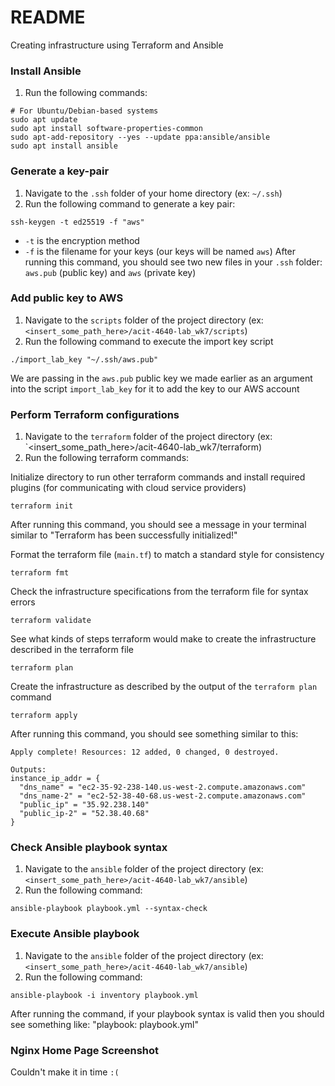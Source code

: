 # README

Creating infrastructure using Terraform and Ansible

### Install Ansible
1. Run the following commands:
```
# For Ubuntu/Debian-based systems
sudo apt update
sudo apt install software-properties-common
sudo apt-add-repository --yes --update ppa:ansible/ansible
sudo apt install ansible
```

### Generate a key-pair
1. Navigate to the `.ssh` folder of your home directory (ex: `~/.ssh`)
2. Run the following command to generate a key pair:
```
ssh-keygen -t ed25519 -f "aws"
```
- `-t` is the encryption method
- `-f` is the filename for your keys (our keys will be named `aws`) 
After running this command, you should see two new files in your `.ssh` folder: `aws.pub` (public key) and `aws` (private key)

### Add public key to AWS
1. Navigate to the `scripts` folder of the project directory (ex: `<insert_some_path_here>/acit-4640-lab_wk7/scripts`)
2. Run the following command to execute the import key script
```
./import_lab_key "~/.ssh/aws.pub"
```
We are passing in the `aws.pub` public key we made earlier as an argument into the script `import_lab_key` for it to add the key to our AWS account

### Perform Terraform configurations
1. Navigate to the `terraform` folder of the project directory (ex: `<insert_some_path_here>/acit-4640-lab_wk7/terraform)
2. Run the following terraform commands:

Initialize directory to run other terraform commands and install required plugins (for communicating with cloud service providers)
```
terraform init
```
After running this command, you should see a message in your terminal similar to "Terraform has been successfully initialized!"

Format the terraform file (`main.tf`) to match a standard style for consistency
```
terraform fmt
```

Check the infrastructure specifications from the terraform file for syntax errors
```
terraform validate
```

See what kinds of steps terraform would make to create the infrastructure described in the terraform file
```
terraform plan 
```

Create the infrastructure as described by the output of the `terraform plan` command
```
terraform apply
```

After running this command, you should see something similar to this:
```
Apply complete! Resources: 12 added, 0 changed, 0 destroyed.

Outputs:
instance_ip_addr = {
  "dns_name" = "ec2-35-92-238-140.us-west-2.compute.amazonaws.com"
  "dns_name-2" = "ec2-52-38-40-68.us-west-2.compute.amazonaws.com"
  "public_ip" = "35.92.238.140"
  "public_ip-2" = "52.38.40.68"
}
```

### Check Ansible playbook syntax
1. Navigate to the `ansible` folder of the project directory (ex: `<insert_some_path_here>/acit-4640-lab_wk7/ansible`)
2. Run the following command:
```
ansible-playbook playbook.yml --syntax-check
```

### Execute Ansible playbook
1. Navigate to the `ansible` folder of the project directory (ex: `<insert_some_path_here>/acit-4640-lab_wk7/ansible`)
2. Run the following command:
```
ansible-playbook -i inventory playbook.yml
```
After running the command, if your playbook syntax is valid then you should see something like: "playbook: playbook.yml"

### Nginx Home Page Screenshot
Couldn't make it in time `:(`
